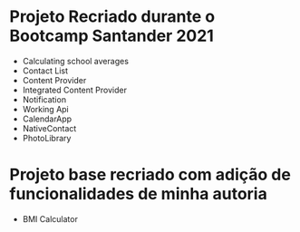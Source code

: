 # Projeto Recriado durante o Bootcamp Santander 2021
- Calculating school averages
- Contact List
- Content Provider
- Integrated Content Provider
- Notification
- Working Api
- CalendarApp
- NativeContact
- PhotoLibrary

# Projeto base recriado com adição de funcionalidades de minha autoria
- BMI Calculator
